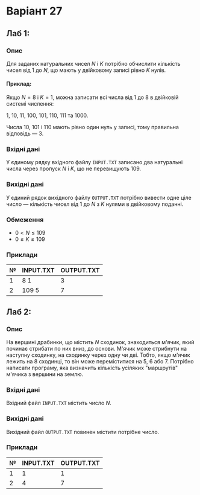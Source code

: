 # Варіант 27
## Лаб 1:
### Опис
Для заданих натуральних чисел $N$ і $K$ потрібно обчислити кількість чисел від 1 до $N$, що мають у двійковому записі рівно $K$ нулів.

#### Приклад:
Якщо $N = 8$ і $K = 1$, можна записати всі числа від 1 до 8 в двійковій системі числення:

1, 10, 11, 100, 101, 110, 111 та 1000.

Числа 10, 101 і 110 мають рівно один нуль у записі, тому правильна відповідь — 3.

### Вхідні дані
У єдиному рядку вхідного файлу `INPUT.TXT` записано два натуральні числа через пропуск $N$ і $K$, що не перевищують 109.

### Вихідні дані
У єдиний рядок вихідного файлу `OUTPUT.TXT` потрібно вивести одне ціле число — кількість чисел від 1 до $N$ з $K$ нулями в двійковому поданні.

### Обмеження
- $0 < N \leq 109$
- $0 \leq K \leq 109$

### Приклади
| №   | INPUT.TXT | OUTPUT.TXT |
|-----|-----------|------------|
| 1   | 8 1       | 3          |
| 2   | 109 5     | 7          | 

## Лаб 2:
### Опис
На вершині драбинки, що містить $N$ сходинок, знаходиться м'ячик, який починає стрибати по них вниз, до основи. М'ячик може стрибнути на наступну сходинку, на сходинку через одну чи дві. Тобто, якщо м'ячик лежить на 8 сходинці, то він може переміститися на 5, 6 або 7.
Потрібно написати програму, яка визначить кількість усіляких "маршрутів" м'ячика з вершини на землю.

### Вхідні дані
Вхідний файл `INPUT.TXT` містить число $N$.

### Вихідні дані
Вихідний файл `OUTPUT.TXT` повинен містити потрібне число.

### Приклади
| №   | INPUT.TXT | OUTPUT.TXT |
|-----|-----------|------------|
| 1   | 1         | 1          |
| 2   | 4         | 7          | 
